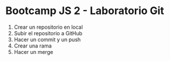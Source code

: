 # Bootcamp JS 2 - Laboratorio Git

1. Crear un repositorio en local
2. Subir el repositorio a GitHub
3. Hacer un commit y un push
4. Crear una rama
5. Hacer un merge